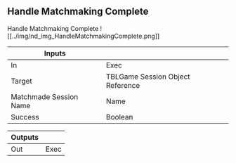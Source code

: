 ## Handle Matchmaking Complete
Handle Matchmaking Complete
![[../img/nd_img_HandleMatchmakingComplete.png]]

|Inputs||
|--|--|
| In | Exec |
| Target | TBLGame Session Object Reference |
| Matchmade Session Name | Name |
| Success | Boolean |

|Outputs||
|--|--|
| Out | Exec |
